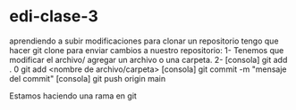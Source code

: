 # edi-clase-3
aprendiendo a subir modificaciones
para clonar un repositorio tengo que hacer git clone <url repo>
para enviar cambios a nuestro repositorio: 
1- Tenemos que modificar el archivo/ agregar un archivo o una carpeta.
2- [consola] git add . 0 git add <nombre de archivo/carpeta>
[consola] git commit -m "mensaje del commit"
[consola] git push origin main

Estamos haciendo una rama en git